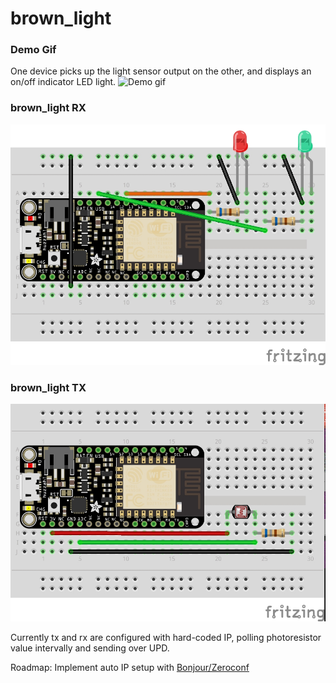 # brown_light
### Demo Gif
One device picks up the light sensor output on the other, and displays an on/off indicator LED light.
![Demo gif](resource/demo.gif)

### brown_light RX
![Rx Wiring](resource/brown_light_rx_bb.jpg)
### brown_light TX
![Tx Wiring](resource/brown_light_tx_bb.jpg)

Currently tx and rx are configured with hard-coded IP, polling photoresistor value intervally and sending over UPD.

Roadmap: Implement auto IP setup with [Bonjour/Zeroconf](http://gkaindl.com/software/arduino-ethernet/bonjour)
